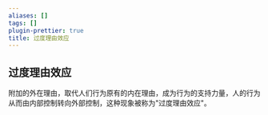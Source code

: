 ```yaml
---
aliases: []
tags: []
plugin-prettier: true
title: 过度理由效应
---
```


## 过度理由效应

附加的外在理由，取代人们行为原有的内在理由，成为行为的支持力量，人的行为从而由内部控制转向外部控制，这种现象被称为"过度理由效应"。
